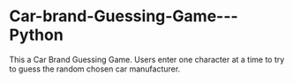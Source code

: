# Car-brand-Guessing-Game---Python
This a Car Brand Guessing Game. Users enter one character at a time to try to guess the random chosen car manufacturer. 
